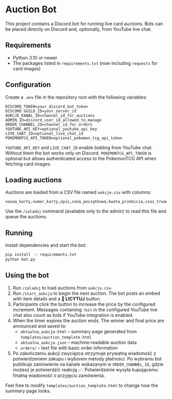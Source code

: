 # Auction Bot

This project contains a Discord bot for running live card auctions. Bids can be placed directly on Discord and, optionally, from YouTube live chat.

## Requirements

- Python 3.10 or newer
- The packages listed in `requirements.txt` (now including `requests` for card images)

## Configuration

Create a `.env` file in the repository root with the following variables:

```
DISCORD_TOKEN=your_discord_bot_token
DISCORD_GUILD_ID=your_server_id
AUKCJE_KANAL_ID=channel_id_for_auctions
ADMIN_ID=discord_user_id_allowed_to_manage
ORDER_CHANNEL_ID=channel_id_for_orders
YOUTUBE_API_KEY=optional_youtube_api_key
LIVE_CHAT_ID=optional_live_chat_id
POKEMONTCG_API_TOKEN=optional_pokemon_tcg_api_token
```

`YOUTUBE_API_KEY` and `LIVE_CHAT_ID` enable bidding from YouTube chat. Without them the bot works only on Discord.
`POKEMONTCG_API_TOKEN` is optional but allows authenticated access to the PokemonTCG API when fetching card images.

## Loading auctions

Auctions are loaded from a CSV file named `aukcje.csv` with columns:

```
nazwa_karty,numer_karty,opis,cena_początkowa,kwota_przebicia,czas_trwania
```

Use the `/zaladuj` command (available only to the admin) to read this file and queue the auctions.

## Running

Install dependencies and start the bot:

```bash
pip install -r requirements.txt
python bot.py
```

## Using the bot

1. Run `/zaladuj` to load auctions from `aukcje.csv`.
2. Run `/start_aukcja` to begin the next auction. The bot posts an embed with item details and a **🔼 LICYTUJ** button.
3. Participants click the button to increase the price by the configured increment. Messages containing `!bit` in the configured YouTube live chat also count as bids if YouTube integration is enabled.
4. When the timer expires the auction ends. The winner and final price are announced and saved to:
   - `aktualna_aukcja.html` – summary page generated from `templates/auction_template.html`
   - `aktualna_aukcja.json` – machine‑readable auction data
   - `orders/` – text file with basic order information
5. Po zakończeniu aukcji zwycięzca otrzymuje prywatną wiadomość z potwierdzeniem
   zakupu i wyborem metody płatności. Po wybraniu bot publikuje zamówienie na
   kanale wskazanym w `ORDER_CHANNEL_ID`, gdzie możesz je potwierdzić reakcją
   ✅. Potwierdzenie wysyła kupującemu finalną wiadomość o przyjęciu zamówienia.

Feel free to modify `templates/auction_template.html` to change how the summary page looks.
